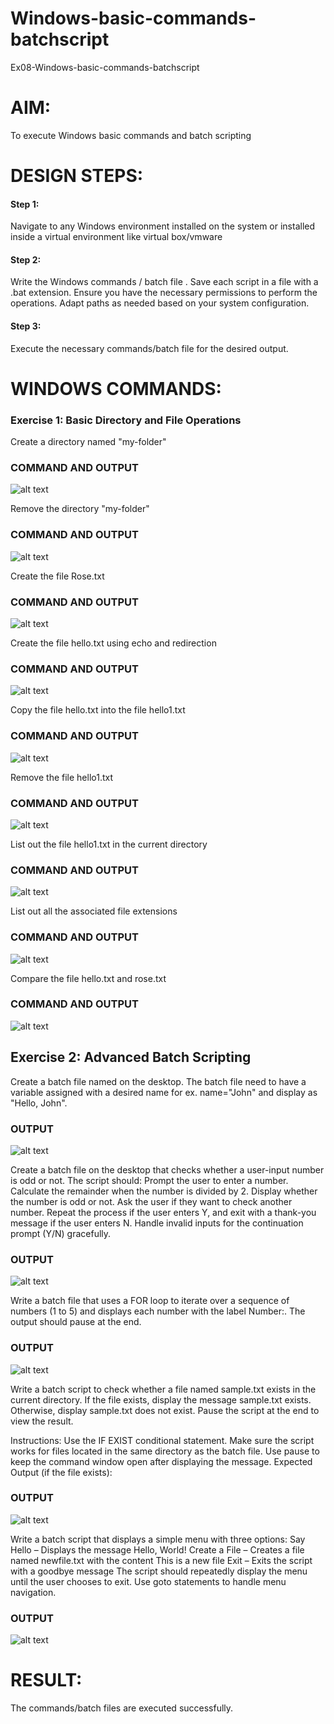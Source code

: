 # Windows-basic-commands-batchscript
Ex08-Windows-basic-commands-batchscript

# AIM:
To execute Windows basic commands and batch scripting

# DESIGN STEPS:

#### Step 1:

Navigate to any Windows environment installed on the system or installed inside a virtual environment like virtual box/vmware 

#### Step 2:

Write the Windows commands / batch file . Save each script in a file with a .bat extension. Ensure you have the necessary permissions to perform the operations. Adapt paths as needed based on your system configuration.
#### Step 3:

Execute the necessary commands/batch file for the desired output. 




# WINDOWS COMMANDS:
### Exercise 1: Basic Directory and File Operations

Create a directory named "my-folder"
### COMMAND AND OUTPUT

![alt text](<img/1 mkdir.png>)

Remove the directory "my-folder"
### COMMAND AND OUTPUT

![alt text](<img/2 rmdir.png>)

Create the file Rose.txt
### COMMAND AND OUTPUT

![alt text](<img/3 rose.png>)

Create the file hello.txt using echo and redirection
### COMMAND AND OUTPUT

![alt text](<img/4 hello.png>)

Copy the file hello.txt into the file hello1.txt
### COMMAND AND OUTPUT

![alt text](<img/5 hello1.png>)

Remove the file hello1.txt
### COMMAND AND OUTPUT

![alt text](<img/6 remove.png>)

List out the file hello1.txt in the current directory
### COMMAND AND OUTPUT

![alt text](<img/7 list.png>)


List out all the associated file extensions 
### COMMAND AND OUTPUT

![alt text](<img/8 list.png>)

Compare the file hello.txt and rose.txt
### COMMAND AND OUTPUT

![alt text](<img/9 rose.png>)

## Exercise 2: Advanced Batch Scripting
Create a batch file named on the desktop. The batch file need to have a variable assigned with a desired name for ex. name="John" and display as "Hello, John".

### OUTPUT

![alt text](<img/10 bat.png>)


Create a batch file  on the desktop that checks whether a user-input number is odd or not. The script should:
Prompt the user to enter a number.
Calculate the remainder when the number is divided by 2.
Display whether the number is odd or not.
Ask the user if they want to check another number.
Repeat the process if the user enters Y, and exit with a thank-you message if the user enters N.
Handle invalid inputs for the continuation prompt (Y/N) gracefully.

### OUTPUT

![alt text](<img/11 bat.png>)


Write a batch file that uses a FOR loop to iterate over a sequence of numbers (1 to 5) and displays each number with the label Number:. The output should pause at the end.

### OUTPUT

![alt text](<img/12 bat.png>)


Write a batch script to check whether a file named sample.txt exists in the current directory. If the file exists, display the message sample.txt exists. Otherwise, display sample.txt does not exist. Pause the script at the end to view the result.

Instructions:
Use the IF EXIST conditional statement.
Make sure the script works for files located in the same directory as the batch file.
Use pause to keep the command window open after displaying the message.
Expected Output (if the file exists):

### OUTPUT

![alt text](<img/13 bat.png>)


Write a batch script that displays a simple menu with three options:
Say Hello – Displays the message Hello, World!
Create a File – Creates a file named newfile.txt with the content This is a new file
Exit – Exits the script with a goodbye message
The script should repeatedly display the menu until the user chooses to exit. Use goto statements to handle menu navigation.


### OUTPUT

![alt text](<img/14 bat.png>)


# RESULT:
The commands/batch files are executed successfully.
